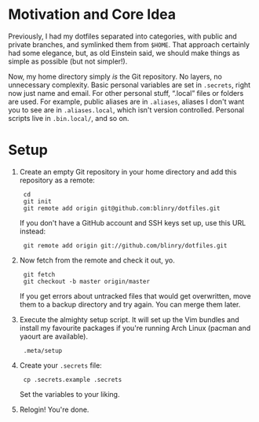 Motivation and Core Idea
========================

Previously, I had my dotfiles separated into categories, with public and private branches, and symlinked them from `$HOME`. That approach certainly had some elegance, but, as old Einstein said, we should make things as simple as possible (but not simpler!).

Now, my home directory simply *is* the Git repository. No layers, no unnecessary complexity. Basic personal variables are set in `.secrets`, right now just name and email. For other personal stuff, “.local” files or folders are used. For example, public aliases are in `.aliases`, aliases I don't want you to see are in `.aliases.local`, which isn't version controlled. Personal scripts live in `.bin.local/`, and so on.

Setup
=====

1. Create an empty Git repository in your home directory and add this repository as a remote:

        cd
        git init
        git remote add origin git@github.com:blinry/dotfiles.git
    
    If you don't have a GitHub account and SSH keys set up, use this URL instead:
    
        git remote add origin git://github.com/blinry/dotfiles.git

2. Now fetch from the remote and check it out, yo.

        git fetch
        git checkout -b master origin/master

    If you get errors about untracked files that would get overwritten, move them to a backup directory and try again. You can merge them later.

3. Execute the almighty setup script. It will set up the Vim bundles and install my favourite packages if you're running Arch Linux (pacman and yaourt are available).

        .meta/setup

4. Create your `.secrets` file:

        cp .secrets.example .secrets

    Set the variables to your liking.

5. Relogin! You're done.
